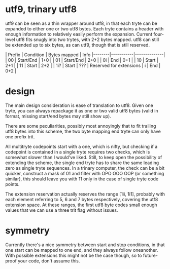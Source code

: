 # utf9, trinary utf8

utf9 can be seen as a thin wrapper around utf8, in that each tryte can be
expanded to either one or two utf8 bytes. Each tryte contains a header with
enough information to relatively easily perform the expansion. Current
four-level utf8 fits snugly into two trytes, with 2+2 bytes mapped. utf8 can
still be extended up to six bytes, as can utf9, though that is still reserved.

| Prefix | Condition | Bytes mapped | Info
|--------|-----------|--------------|
| 00     | Start/End | 1+0          |
| 01     | Start/End | 2+0          |
| 0i     | End       | 0+1          |
| 10     | Start     | 2+1          |
| 11     | Start     | 2+2          |
| 1i?    | Start     | ???          | Reserved for extensions
| i      | End       | 0+2          |

# design

The main design consideration is ease of translation to utf8. Given one tryte,
you can always repackage it as one or two valid utf8 bytes (valid in format,
missing start/end bytes may still show up).

There are some peculiarities, possibly most annoyingly that to fit trailing
utf8 bytes into this scheme, the two byte mapping end tryte can only have one
prefix trit.

All multitryte codepoints start with a one, which is nifty, but checking if a
codepoint is contained in a single tryte requires two checks, which is somewhat
slower than I would've liked. Still, to keep open the possibility of extending
the scheme, the single end tryte has to share the same leading zero as single
tryte sequences. In a trinary computer, the check can be a bit quicker,
construct a mask of 01 and filter with OPO OOO OOP (or something similar),
this should leave you with 11 only in the case of single tryte code points.

The extension reservation actually reserves the range [1ii, 1i1], probably with
each element referring to 5, 6 and 7 bytes respectively, covering the utf8
extension space. At these ranges, the first utf8 byte codes small enough values
that we can use a three trit flag without issues.

# symmetry

Currently there's a nice symmetry between start and stop conditions, in that one
start can be mapped to one end, and they always follow oneanother. With possible
extensions this might not be the case though, so to future-proof your code,
don't assume this.
